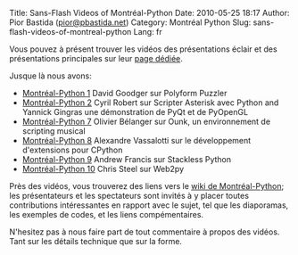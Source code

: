 Title: Sans-Flash Videos of Montréal-Python
Date: 2010-05-25 18:17
Author: Pior Bastida (pior@pbastida.net)
Category: Montréal Python
Slug: sans-flash-videos-of-montreal-python
Lang: fr

Vous pouvez à présent trouver les vidéos des présentations éclair et des
présentations principales sur leur [page dédiée][].

Jusque là nous avons:

-   [Montréal-Python 1][] David Goodger sur Polyform Puzzler
-   [Montréal-Python 2][] Cyril Robert sur Scripter Asterisk avec Python
    and Yannick Gingras une démonstration de PyQt et de PyOpenGL
-   [Montréal-Python 7][] Olivier Bélanger sur Ounk, un environnement de
    scripting musical
-   [Montréal-Python 8][Montréal-Python 7] Alexandre Vassalotti sur le
    développement d'extensions pour CPython
-   [Montréal-Python 9][Montréal-Python 7] Andrew Francis sur Stackless
    Python
-   [Montréal-Python 10][Montréal-Python 7] Chris Steel sur Web2py

Près des vidéos, vous trouverez des liens vers le [wiki de
Montréal-Python][]; les présentateurs et les spectateurs sont invités à
y placer toutes contributions intéressantes en rapport avec le sujet,
tel que les diaporamas, les exemples de codes, et les liens
compémentaires.

N'hesitez pas à nous faire part de tout commentaire à propos des vidéos.
Tant sur les détails technique que sur la forme.

  [page dédiée]: http://montrealpython.org/presentations/
  [Montréal-Python 1]: http://montrealpython.org/presentations/mp-1/
  [Montréal-Python 2]: http://montrealpython.org/presentations/mp-2/
  [Montréal-Python 7]: http://montrealpython.org/presentations/mp-7/
  [wiki de Montréal-Python]: http://wiki.montrealpython.org
